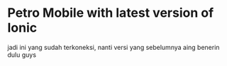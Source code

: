 # Petro Mobile with latest version of Ionic
jadi ini yang sudah terkoneksi, nanti versi yang sebelumnya aing benerin dulu guys